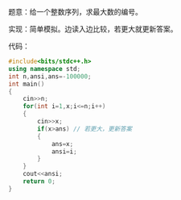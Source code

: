 题意：给一个整数序列，求最大数的编号。

实现：简单模拟。边读入边比较，若更大就更新答案。

代码：
```cpp
#include<bits/stdc++.h>
using namespace std;
int n,ansi,ans=-100000;
int main()
{
	cin>>n;
	for(int i=1,x;i<=n;i++)
	{
		cin>>x;
		if(x>ans) // 若更大，更新答案
		{
			ans=x;
			ansi=i;
		}
	}
	cout<<ansi;
	return 0;
}
```